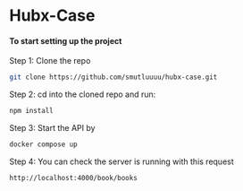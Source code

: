 # Hubx-Case


#### To start setting up the project

Step 1: Clone the repo

```bash
git clone https://github.com/smutluuuu/hubx-case.git
```

Step 2: cd into the cloned repo and run:

```bash
npm install
```

Step 3: Start the API by

```bash
docker compose up 
```

Step 4: You can check the server is running with this request

```bash
http://localhost:4000/book/books
```

